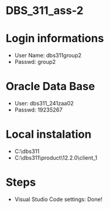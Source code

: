 # DBS_311_ass-2

# Login informations

- User Name: dbs311group2
- Passwd: group2

# Oracle Data Base

- User: dbs311_241zaa02
- Passwd: 19235267

# Local instalation

- C:\dbs311
- C:\dbs311\product\12.2.0\client_1

# Steps

- Visual Studio Code settings: Done!



